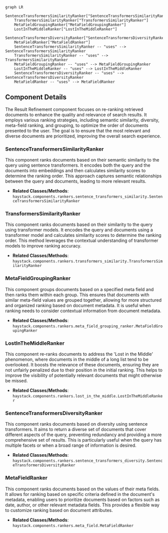 ```mermaid
graph LR
    SentenceTransformersSimilarityRanker["SentenceTransformersSimilarityRanker"]
    TransformersSimilarityRanker["TransformersSimilarityRanker"]
    MetaFieldGroupingRanker["MetaFieldGroupingRanker"]
    LostInTheMiddleRanker["LostInTheMiddleRanker"]
    SentenceTransformersDiversityRanker["SentenceTransformersDiversityRanker"]
    MetaFieldRanker["MetaFieldRanker"]
    SentenceTransformersSimilarityRanker -- "uses" --> SentenceTransformersSimilarityRanker
    TransformersSimilarityRanker -- "uses" --> TransformersSimilarityRanker
    MetaFieldGroupingRanker -- "uses" --> MetaFieldGroupingRanker
    LostInTheMiddleRanker -- "uses" --> LostInTheMiddleRanker
    SentenceTransformersDiversityRanker -- "uses" --> SentenceTransformersDiversityRanker
    MetaFieldRanker -- "uses" --> MetaFieldRanker
```

## Component Details

The Result Refinement component focuses on re-ranking retrieved documents to enhance the quality and relevance of search results. It employs various ranking strategies, including semantic similarity, diversity, meta-field ranking, and grouping, to optimize the order of documents presented to the user. The goal is to ensure that the most relevant and diverse documents are prioritized, improving the overall search experience.

### SentenceTransformersSimilarityRanker
This component ranks documents based on their semantic similarity to the query using sentence transformers. It encodes both the query and the documents into embeddings and then calculates similarity scores to determine the ranking order. This approach captures semantic relationships between the query and documents, leading to more relevant results.
- **Related Classes/Methods**: `haystack.components.rankers.sentence_transformers_similarity.SentenceTransformersSimilarityRanker`

### TransformersSimilarityRanker
This component ranks documents based on their similarity to the query using transformer models. It encodes the query and documents using a transformer model and calculates similarity scores to determine the ranking order. This method leverages the contextual understanding of transformer models to improve ranking accuracy.
- **Related Classes/Methods**: `haystack.components.rankers.transformers_similarity.TransformersSimilarityRanker`

### MetaFieldGroupingRanker
This component groups documents based on a specified meta field and then ranks them within each group. This ensures that documents with similar meta-field values are grouped together, allowing for more structured and organized ranking based on document metadata. It is useful when ranking needs to consider contextual information from document metadata.
- **Related Classes/Methods**: `haystack.components.rankers.meta_field_grouping_ranker.MetaFieldGroupingRanker`

### LostInTheMiddleRanker
This component re-ranks documents to address the 'Lost in the Middle' phenomenon, where documents in the middle of a long list tend to be overlooked. It boosts the relevance of these documents, ensuring they are not unfairly penalized due to their position in the initial ranking. This helps to improve the visibility of potentially relevant documents that might otherwise be missed.
- **Related Classes/Methods**: `haystack.components.rankers.lost_in_the_middle.LostInTheMiddleRanker`

### SentenceTransformersDiversityRanker
This component ranks documents based on diversity using sentence transformers. It aims to return a diverse set of documents that cover different aspects of the query, preventing redundancy and providing a more comprehensive set of results. This is particularly useful when the query has multiple facets or when a broad range of information is desired.
- **Related Classes/Methods**: `haystack.components.rankers.sentence_transformers_diversity.SentenceTransformersDiversityRanker`

### MetaFieldRanker
This component ranks documents based on the values of their meta fields. It allows for ranking based on specific criteria defined in the document's metadata, enabling users to prioritize documents based on factors such as date, author, or other relevant metadata fields. This provides a flexible way to customize ranking based on document attributes.
- **Related Classes/Methods**: `haystack.components.rankers.meta_field.MetaFieldRanker`
